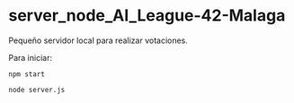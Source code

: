 # server_node_AI_League-42-Malaga
Pequeño servidor local para realizar votaciones.

Para iniciar:

    npm start    

    node server.js
